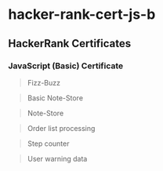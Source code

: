 # hacker-rank-cert-js-b

## HackerRank Certificates 
### JavaScript (Basic) Certificate

> Fizz-Buzz

> Basic Note-Store

> Note-Store

> Order list processing

> Step counter

> User warning data